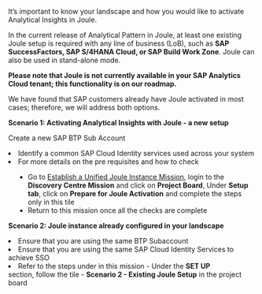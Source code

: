 It’s important to know your landscape and how you would like to activate Analytical Insights in Joule. 



In the current release of Analytical Pattern in Joule, at least one existing Joule setup is required with any line of business (LoB), such as <b>SAP SuccessFactors, SAP S/4HANA Cloud, or SAP Build Work Zone</b>. Joule can also be used in stand-alone mode. 

<b>Please note that Joule is not currently available in your SAP Analytics Cloud tenant; this functionality is on our roadmap.</b>

We have found that SAP customers already have Joule activated in most cases; therefore, we will address both options.



<b>Scenario 1: Activating Analytical Insights with Joule - a new setup</b>

Create a new SAP BTP Sub Account
<li>Identify a common SAP Cloud Identity services used across your system</li>
<li>For more details on the pre requisites and how to check </li>
<ul style="padding-left:40px">
<li>Go to <a href="https://discovery-center.cloud.sap/missiondetail/4538/4826/"</href>Establish a Unified Joule Instance Mission</a>, login to the <b>Discovery Centre Mission</b> and click on <b>Project Board</b>, Under <b>Setup tab</b>, click on <b>Prepare for Joule Activation</b> and complete the steps only in this tile</li>
<li>Return to this mission once all the checks are complete</li></ul>



<b>Scenario 2: Joule instance already configured in your landscape</b>

<li>Ensure that you are using the same BTP Subaccount</li>
<li>Ensure that you are using the same SAP Cloud Identity Services to achieve SSO</li>
<li>Refer to the steps under in this mission - Under the <b>SET UP</b> section, follow the tile - <b>Scenario 2 - Existing Joule Setup</b> in the project board</li>

